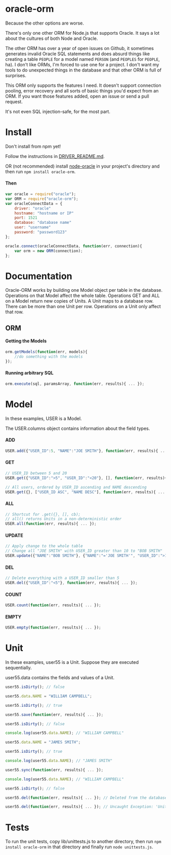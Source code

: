 oracle-orm
==========

Because the other options are worse.

There's only one other ORM for Node.js that supports Oracle. It says a lot about the cultures of both Node and Oracle.

The other ORM has over a year of open issues on Github, it sometimes generates invalid Oracle SQL statements and does absurd things like creating a table `PEOPLE` for a model named `PERSON` (and `PEOPLES` for `PEOPLE`, ha). I don't like ORMs, I'm forced to use one for a project. I don't want my tools to do unexpected things in the database and that other ORM is full of surprises.

This ORM only supports the features I need. It doesn't support connection pooling, error recovery and all sorts of basic things you'd expect from an ORM. If you want those features added, open an issue or send a pull request.

It's not even SQL injection-safe, for the most part.


# Install

Don't install from npm yet!

Follow the instructions in [DRIVER_README.md](https://github.com/SGrondin/oracle-orm/blob/master/driver/DRIVER_README.md).

OR (not recommended) install [node-oracle](https://github.com/joeferner/node-oracle) in your project's directory and then run `npm install oracle-orm`.

#### Then

```javascript
var oracle = require("oracle");
var ORM = require("oracle-orm");
var oracleConnectData = {
	driver: "oracle"
	hostname: "hostname or IP"
	port: 1521
	database: "database name"
	user: "username"
	password: "password123"
};

oracle.connect(oracleConnectData, function(err, connection){
	var orm = new ORM(connection);
};
```


# Documentation

Oracle-ORM works by building one Model object per table in the database. Operations on that Model affect the whole table. Operations GET and ALL on a Model return new copies of Units. A Unit maps to a database row. There can be more than one Unit per row. Operations on a Unit only affect that row.

## ORM

#### Getting the Models
```javascript
orm.getModels(function(err, models){
	//do something with the models
});
```

#### Running arbitrary SQL
```javascript
orm.execute(sql, paramsArray, function(err, results){ ... });
```

# Model

In these examples, USER is a Model.

The USER.columns object contains information about the field types.

#### ADD
```javascript
USER.add({"USER_ID":5, "NAME":"JOE SMITH"}, function(err, results){ ... });
```

#### GET
```javascript
// USER_ID between 5 and 20
USER.get({"USER_ID":">5", "USER_ID":"<20"}, [], function(err, results){ ... });

// All users, ordered by USER_ID ascending and NAME descending
USER.get({}, ["USER_ID ASC", "NAME DESC"], function(err, results){ ... });
```

#### ALL
```javascript
// Shortcut for .get({}, [], cb);
// all() returns Units in a non-deterministic order
USER.all(function(err, results){ ... });
```

#### UPDATE
```javascript
// Apply change to the whole table
// Change all "JOE SMITH" with USER_ID greater than 10 to "BOB SMITH"
USER.update({"NAME":"BOB SMITH"}, {"NAME":"='JOE SMITH'", "USER_ID":">10"}, function(err, results){ ... });
```

#### DEL
```javascript
// Delete everything with a USER_ID smaller than 5
USER.del({"USER_ID":"<5"}, function(err, results){ ... });
```

#### COUNT
```javascript
USER.count(function(err, results){ ... });
```

#### EMPTY
```javascript
USER.empty(function(err, results){ ... });

```


# Unit

In these examples, user55 is a Unit. Suppose they are executed sequentially.

user55.data contains the fields and values of a Unit.

```javascript
user55.isDirty(); // false

user55.data.NAME = "WILLIAM CAMPBELL";

user55.isDirty(); // true

user55.save(function(err, results){ ... });

user55.isDirty(); // false

console.log(user55.data.NAME); // "WILLIAM CAMPBELL"

user55.data.NAME = "JAMES SMITH";

user55.isDirty(); // true

console.log(user55.data.NAME); // "JAMES SMITH"

user55.sync(function(err, results){ ... });

console.log(user55.data.NAME); // "WILLIAM CAMPBELL"

user55.isDirty(); // false

user55.del(function(err, results){ ... }); // Deleted from the database

user55.del(function(err, results){ ... }); // Uncaught Exception: 'Unit USER was deleted and doesn't exist anymore'
```

# Tests

To run the unit tests, copy lib/unittests.js to another directory, then run `npm install oracle-orm` in that directory and finally run `node unittests.js`.
